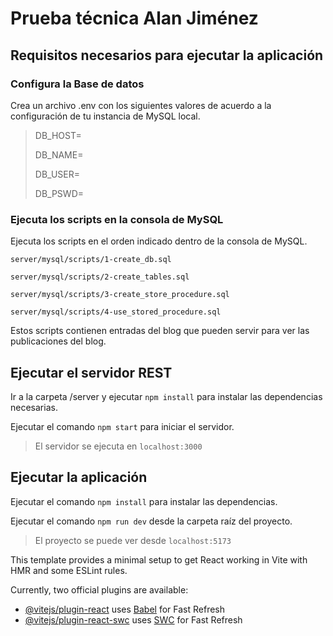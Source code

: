 # Prueba técnica Alan Jiménez

## Requisitos necesarios para ejecutar la aplicación

### Configura la Base de datos

Crea un archivo .env con los siguientes valores de acuerdo a la configuración de tu instancia de MySQL local.

> DB_HOST=
>
> DB_NAME=
>
> DB_USER=
>
> DB_PSWD=

### Ejecuta los scripts en la consola de MySQL

Ejecuta los scripts en el orden indicado dentro de la consola de MySQL.

`server/mysql/scripts/1-create_db.sql`

`server/mysql/scripts/2-create_tables.sql`

`server/mysql/scripts/3-create_store_procedure.sql`

`server/mysql/scripts/4-use_stored_procedure.sql`

Estos scripts contienen entradas del blog que pueden servir para ver las publicaciones del blog.

## Ejecutar el servidor REST

Ir a la carpeta /server y ejecutar `npm install` para instalar las dependencias necesarias.

Ejecutar el comando `npm start` para iniciar el servidor.

> El servidor se ejecuta en `localhost:3000`

## Ejecutar la aplicación

Ejecutar el comando `npm install` para instalar las dependencias.

Ejecutar el comando `npm run dev` desde la carpeta raíz del proyecto.

> El proyecto se puede ver desde `localhost:5173`


This template provides a minimal setup to get React working in Vite with HMR and some ESLint rules.

Currently, two official plugins are available:

- [@vitejs/plugin-react](https://github.com/vitejs/vite-plugin-react/blob/main/packages/plugin-react/README.md) uses [Babel](https://babeljs.io/) for Fast Refresh
- [@vitejs/plugin-react-swc](https://github.com/vitejs/vite-plugin-react-swc) uses [SWC](https://swc.rs/) for Fast Refresh
